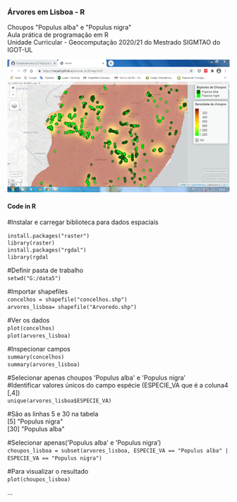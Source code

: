 <h3>Árvores em Lisboa - R</h3><p></p>
Choupos "Populus alba" e "Populus nigra"<br>
Aula prática de programação em R<br>
Unidade Curricular - Geocomputação 2020/21 do Mestrado SIGMTAO do IGOT-UL<p></p>
<img src="trees_r.png" alt="image" width="" height="300">


#### Code in R

#Instalar e carregar biblioteca para dados espaciais
```
install.packages("raster")
library(raster)
install.packages("rgdal")
library(rgdal
```

#Definir pasta de trabalho<br>
`setwd("G:/data5")`

#Importar shapefiles<br>
`concelhos = shapefile("concelhos.shp")`<br>
`arvores_lisboa= shapefile("Arvoredo.shp")`

#Ver os dados<br>
`plot(concelhos)`<br>
`plot(arvores_lisboa)`

#Inspecionar campos<br>
`summary(concelhos)`<br>
`summary(arvores_lisboa)`

#Selecionar apenas choupos 'Populus alba' e 'Populus nigra’<br>
#Identificar valores únicos do campo espécie (ESPECIE_VA que é a coluna4 [,4])<br>
`unique(arvores_lisboa$ESPECIE_VA)`

#São as linhas 5 e 30 na tabela<br>
[5] "Populus nigra"  <br>
[30] "Populus alba"

#Selecionar apenas('Populus alba' e 'Populus nigra’)<br>
`choupos_lisboa = subset(arvores_lisboa, ESPECIE_VA
== "Populus alba" | ESPECIE_VA == "Populus nigra")`

#Para visualizar o resultado<br>
`plot(choupos_lisboa)` 

...
